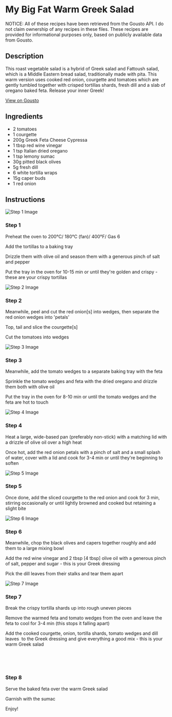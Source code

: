 # My Big Fat Warm Greek Salad

NOTICE: All of these recipes have been retrieved from the Gousto API. I do not claim ownership of any recipes in these files. These recipes are provided for informational purposes only, based on publicly available data from Gousto.

## Description

This roast vegetable salad is a hybrid of Greek salad and Fattoush salad, which is a Middle Eastern bread salad, traditionally made with pita. This warm version uses cooked red onion, courgette and tomatoes which are gently tumbled together with crisped tortillas shards, fresh dill and a slab of oregano baked feta. Release your inner Greek!

[View on Gousto](https://www.gousto.co.uk/recipes/cookbook/my-big-fat-warm-greek-salad)

## Ingredients

- 2 tomatoes
- 1 courgette
- 200g Greek Feta Cheese Cypressa
- 1 tbsp red wine vinegar
- 1 tsp Italian dried oregano
- 1 tsp lemony sumac
- 30g pitted black olives
- 5g fresh dill
- 6 white tortilla wraps
- 15g caper buds
- 1 red onion

## Instructions

![Step 1 Image](https://production-media.gousto.co.uk/cms/recipe-step-image/967.-step-1-x200.jpg)

### Step 1

Preheat the oven to 200&deg;C/ 180&deg;C (fan)/ 400&deg;F/ Gas 6


Add the tortillas to a baking tray&nbsp;


Drizzle them with olive oil and season them with a generous pinch of salt and pepper


Put the tray in the oven for 10-15 min or until they're golden and crispy - these are your crispy tortillas

![Step 2 Image](https://production-media.gousto.co.uk/cms/recipe-step-image/967.-step-2-x200.jpg)

### Step 2

Meanwhile, peel and cut the red onion<span class="text-danger">[s]</span>&nbsp;into wedges, then separate the red onion wedges into 'petals'


Top, tail and slice the courgette<span class="text-danger">[s]</span>


Cut the tomatoes into wedges&nbsp;

![Step 3 Image](https://production-media.gousto.co.uk/cms/recipe-step-image/967.-step-3-x200.jpg)

### Step 3

Meanwhile, add the tomato wedges&nbsp;to a&nbsp;separate baking tray with the feta


Sprinkle the tomato wedges and feta with the&nbsp;dried oregano and drizzle them both with olive oil


Put the tray in the oven for 8-10 min or until the tomato wedges&nbsp;and the feta&nbsp;are hot to touch

![Step 4 Image](https://production-media.gousto.co.uk/cms/recipe-step-image/967.-step-4-x200.jpg)

### Step 4

Heat a large, wide-based pan (preferably non-stick) with a matching lid with a drizzle of&nbsp;olive oil&nbsp;over a high heat


Once hot, add the&nbsp;red onion petals&nbsp;with a pinch of&nbsp;salt&nbsp;and a small splash of&nbsp;water, cover with a lid and cook for 3-4 min or until they're beginning to soften

![Step 5 Image](https://production-media.gousto.co.uk/cms/recipe-step-image/967.-step-5-x200.jpg)

### Step 5

Once done, add the sliced courgette to the red&nbsp;onion and cook for 3 min, stirring occasionally or until lightly browned and cooked but retaining a slight bite

![Step 6 Image](https://production-media.gousto.co.uk/cms/recipe-step-image/967.-step-6-x200.jpg)

### Step 6

Meanwhile, chop the black&nbsp;olives and capers together roughly and add them to a large mixing bowl


Add the red wine vinegar and 2 tbsp <span class="text-danger">[4 tbsp]</span> olive oil with a generous pinch of salt, pepper and sugar - this is your Greek&nbsp;dressing&nbsp;


Pick the dill leaves from their stalks and tear them apart&nbsp;

![Step 7 Image](https://production-media.gousto.co.uk/cms/recipe-step-image/967.-step-7-x200.jpg)

### Step 7

Break the crispy&nbsp;tortilla shards up into rough uneven pieces&nbsp;


Remove the warmed feta and tomato wedges from the oven and leave the feta to cool for 3-4 min (this stops it falling apart)


Add the cooked courgette,&nbsp;onion, tortilla shards,&nbsp;tomato wedges and dill leaves&nbsp; to the Greek&nbsp;dressing and give everything a good mix - this is your warm Greek salad


&nbsp;


&nbsp;

### Step 8

Serve the baked feta over the warm Greek salad&nbsp;


Garnish with the&nbsp;sumac


Enjoy!&nbsp;

